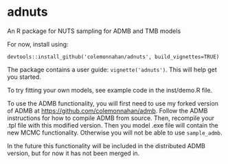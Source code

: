 # adnuts
An R package for NUTS sampling for ADMB and TMB models

For now, install using:

````devtools::install_github('colemonnahan/adnuts', build_vignettes=TRUE)````

The package contains a user guide: `vignette('adnuts')`. This will help get you started.

To try fitting your own models, see example code in the inst/demo.R file.

To use the ADMB functionality, you will first need to use my forked version
of ADMB at https://github.com/colemonnahan/admb. Follow the ADMB
instructions for how to compile ADMB from source. Then, recompile your .tpl
file with this modified version. Then you model .exe file will contain the
new MCMC functionality. Otherwise you will not be able to use
`sample_admb`.

In the future this functionality will be included in the distributed ADMB
version, but for now it has not been merged in.

